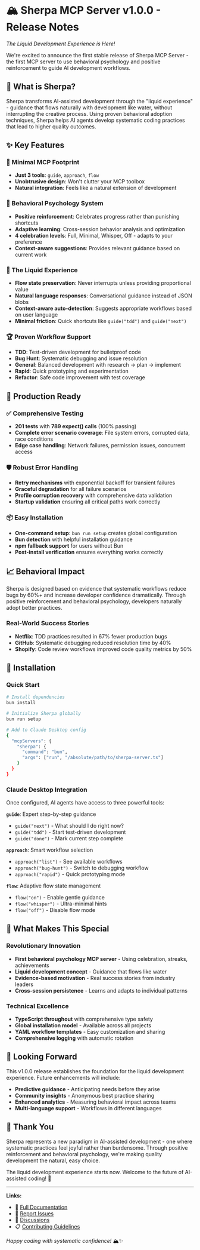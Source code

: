 # 🏔️ Sherpa MCP Server v1.0.0 - Release Notes

*The Liquid Development Experience is Here!*

We're excited to announce the first stable release of Sherpa MCP Server - the first MCP server to use behavioral psychology and positive reinforcement to guide AI development workflows.

## 🎯 What is Sherpa?

Sherpa transforms AI-assisted development through the "liquid experience" - guidance that flows naturally with development like water, without interrupting the creative process. Using proven behavioral adoption techniques, Sherpa helps AI agents develop systematic coding practices that lead to higher quality outcomes.

## ✨ Key Features

### 🎯 Minimal MCP Footprint
- **Just 3 tools**: `guide`, `approach`, `flow`
- **Unobtrusive design**: Won't clutter your MCP toolbox
- **Natural integration**: Feels like a natural extension of development

### 🧠 Behavioral Psychology System
- **Positive reinforcement**: Celebrates progress rather than punishing shortcuts
- **Adaptive learning**: Cross-session behavior analysis and optimization
- **4 celebration levels**: Full, Minimal, Whisper, Off - adapts to your preference
- **Context-aware suggestions**: Provides relevant guidance based on current work

### 🌊 The Liquid Experience
- **Flow state preservation**: Never interrupts unless providing proportional value
- **Natural language responses**: Conversational guidance instead of JSON blobs
- **Context-aware auto-detection**: Suggests appropriate workflows based on user language
- **Minimal friction**: Quick shortcuts like `guide("tdd")` and `guide("next")`

### 🏆 Proven Workflow Support
- **TDD**: Test-driven development for bulletproof code
- **Bug Hunt**: Systematic debugging and issue resolution
- **General**: Balanced development with research → plan → implement
- **Rapid**: Quick prototyping and experimentation
- **Refactor**: Safe code improvement with test coverage

## 🚀 Production Ready

### ✅ Comprehensive Testing
- **201 tests** with **789 expect() calls** (100% passing)
- **Complete error scenario coverage**: File system errors, corrupted data, race conditions
- **Edge case handling**: Network failures, permission issues, concurrent access

### 🛡️ Robust Error Handling
- **Retry mechanisms** with exponential backoff for transient failures
- **Graceful degradation** for all failure scenarios
- **Profile corruption recovery** with comprehensive data validation
- **Startup validation** ensuring all critical paths work correctly

### 📦 Easy Installation
- **One-command setup**: `bun run setup` creates global configuration
- **Bun detection** with helpful installation guidance
- **npm fallback support** for users without Bun
- **Post-install verification** ensures everything works correctly

## 📈 Behavioral Impact

Sherpa is designed based on evidence that systematic workflows reduce bugs by 60%+ and increase developer confidence dramatically. Through positive reinforcement and behavioral psychology, developers naturally adopt better practices.

### Real-World Success Stories
- **Netflix**: TDD practices resulted in 67% fewer production bugs
- **GitHub**: Systematic debugging reduced resolution time by 40%
- **Shopify**: Code review workflows improved code quality metrics by 50%

## 🔧 Installation

### Quick Start
```bash
# Install dependencies
bun install

# Initialize Sherpa globally
bun run setup

# Add to Claude Desktop config
{
  "mcpServers": {
    "sherpa": {
      "command": "bun",
      "args": ["run", "/absolute/path/to/sherpa-server.ts"]
    }
  }
}
```

### Claude Desktop Integration
Once configured, AI agents have access to three powerful tools:

**`guide`**: Expert step-by-step guidance
- `guide("next")` - What should I do right now?
- `guide("tdd")` - Start test-driven development
- `guide("done")` - Mark current step complete

**`approach`**: Smart workflow selection
- `approach("list")` - See available workflows
- `approach("bug-hunt")` - Switch to debugging workflow
- `approach("rapid")` - Quick prototyping mode

**`flow`**: Adaptive flow state management
- `flow("on")` - Enable gentle guidance
- `flow("whisper")` - Ultra-minimal hints
- `flow("off")` - Disable flow mode

## 🎊 What Makes This Special

### Revolutionary Innovation
- **First behavioral psychology MCP server** - Using celebration, streaks, achievements
- **Liquid development concept** - Guidance that flows like water
- **Evidence-based motivation** - Real success stories from industry leaders
- **Cross-session persistence** - Learns and adapts to individual patterns

### Technical Excellence
- **TypeScript throughout** with comprehensive type safety
- **Global installation model** - Available across all projects
- **YAML workflow templates** - Easy customization and sharing
- **Comprehensive logging** with automatic rotation

## 🔮 Looking Forward

This v1.0.0 release establishes the foundation for the liquid development experience. Future enhancements will include:

- **Predictive guidance** - Anticipating needs before they arise
- **Community insights** - Anonymous best practice sharing
- **Enhanced analytics** - Measuring behavioral impact across teams
- **Multi-language support** - Workflows in different languages

## 🙏 Thank You

Sherpa represents a new paradigm in AI-assisted development - one where systematic practices feel joyful rather than burdensome. Through positive reinforcement and behavioral psychology, we're making quality development the natural, easy choice.

The liquid development experience starts now. Welcome to the future of AI-assisted coding! 🌊

---

**Links:**
- 📖 [Full Documentation](README.md)
- 🐛 [Report Issues](https://github.com/anthropics/sherpa-mcp/issues)
- 💬 [Discussions](https://github.com/anthropics/sherpa-mcp/discussions)
- 📋 [Contributing Guidelines](CONTRIBUTING.md)

*Happy coding with systematic confidence!* 🏔️✨